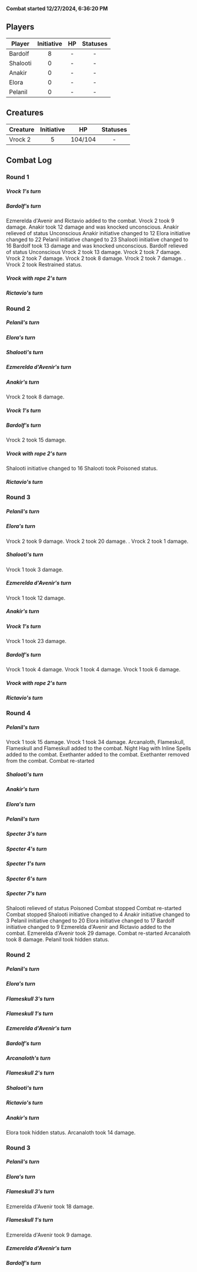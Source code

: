 **Combat started 12/27/2024, 6:36:20 PM**


## Players
| Player | Initiative | HP | Statuses |
| --- | :-: | :-: | :-: |
| Bardolf | 8 | - | - |
| Shalooti | 0 | - | - |
| Anakir | 0 | - | - |
| Elora | 0 | - | - |
| Pelanil | 0 | - | - |
## Creatures
| Creature | Initiative  | HP | Statuses |
| --- | :-: | :-: | :-: |
| Vrock 2 | 5 | 104/104 | - |


## Combat Log

### Round 1

##### Vrock 1's turn
##### Bardolf's turn
Ezmerelda d'Avenir and Rictavio added to the combat.
Vrock 2 took 9 damage.
Anakir took 12 damage and was knocked unconscious.
Anakir relieved of status Unconscious
Anakir initiative changed to 12
Elora initiative changed to 22
Pelanil initiative changed to 23
Shalooti initiative changed to 16
Bardolf took 13 damage and was knocked unconscious.
Bardolf relieved of status Unconscious
Vrock 2 took 13 damage.
Vrock 2 took 7 damage.
Vrock 2 took 7 damage.
Vrock 2 took 8 damage.
Vrock 2 took 7 damage.
.
Vrock 2 took Restrained status.
##### Vrock with rope 2's turn
##### Rictavio's turn
### Round 2
##### Pelanil's turn
##### Elora's turn
##### Shalooti's turn
##### Ezmerelda d'Avenir's turn
##### Anakir's turn
Vrock 2 took 8 damage.
##### Vrock 1's turn
##### Bardolf's turn
Vrock 2 took 15 damage.
##### Vrock with rope 2's turn
Shalooti initiative changed to 16
Shalooti took Poisoned status.
##### Rictavio's turn
### Round 3
##### Pelanil's turn
##### Elora's turn
Vrock 2 took 9 damage.
Vrock 2 took 20 damage.
.
Vrock 2 took 1 damage.
##### Shalooti's turn
Vrock 1 took 3 damage.
##### Ezmerelda d'Avenir's turn
Vrock 1 took 12 damage.
##### Anakir's turn
##### Vrock 1's turn
Vrock 1 took 23 damage.
##### Bardolf's turn
Vrock 1 took 4 damage.
Vrock 1 took 4 damage.
Vrock 1 took 6 damage.
##### Vrock with rope 2's turn
##### Rictavio's turn
### Round 4
##### Pelanil's turn
Vrock 1 took 15 damage.
Vrock 1 took 34 damage.
Arcanaloth, Flameskull, Flameskull and Flameskull added to the combat.
Night Hag with Inline Spells added to the combat.
Exethanter added to the combat.
Exethanter removed from the combat.
Combat re-started
##### Shalooti's turn
##### Anakir's turn
##### Elora's turn
##### Pelanil's turn
##### Specter 3's turn
##### Specter 4's turn
##### Specter 1's turn
##### Specter 6's turn
##### Specter 7's turn
Shalooti relieved of status Poisoned
Combat stopped
Combat re-started
Combat stopped
Shalooti initiative changed to 4
Anakir initiative changed to 3
Pelanil initiative changed to 20
Elora initiative changed to 17
Bardolf initiative changed to 9
Ezmerelda d'Avenir and Rictavio added to the combat.
Ezmerelda d'Avenir took 29 damage.
Combat re-started
Arcanaloth took 8 damage.
Pelanil took hidden status.
### Round 2
##### Pelanil's turn
##### Elora's turn
##### Flameskull 3's turn
##### Flameskull 1's turn
##### Ezmerelda d'Avenir's turn
##### Bardolf's turn
##### Arcanaloth's turn
##### Flameskull 2's turn
##### Shalooti's turn
##### Rictavio's turn
##### Anakir's turn
Elora took hidden status.
Arcanaloth took 14 damage.
### Round 3
##### Pelanil's turn
##### Elora's turn
##### Flameskull 3's turn
Ezmerelda d'Avenir took 18 damage.
##### Flameskull 1's turn
Ezmerelda d'Avenir took 9 damage.
##### Ezmerelda d'Avenir's turn
##### Bardolf's turn
